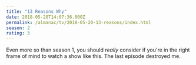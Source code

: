 ```yaml
---
title: "13 Reasons Why"
date: 2018-05-20T14:07:36.000Z
permalink: /almanac/tv/2018-05-20-13-reasons/index.html
season: 2
rating: 3
---
```


Even more so than season 1, you should _really_ consider if you're in the right frame of mind to watch a show like this. The last episode destroyed me.